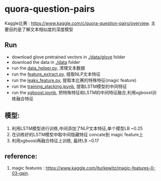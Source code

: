 # quora-question-pairs

Kaggle比赛 : https://www.kaggle.com/c/quora-question-pairs/overview. 
主要目的是了解文本相似度的深度模型

## Run
- download glove pretrained vectors in [./data/glove](./data/glove) folder
- download the data in [./data](./data) folder
- run the [data_helper.py](data_helper.py), 清理文本数据
- run the [feature_extract.py](feature_extract.py), 提取NLP文本特征
- run the [leaky_feature.py](data_helper.py), 提取本比赛的特殊特征(magic feature)
- run the [training_stacking.ipynb](training_stacking.ipynb), 提取LSTM模型的中间特征
- run the [xgboost.ipynb](xgboost.ipynb.ipynb), 把特殊特征和LSTM的中间特征融合,利用xgboost训练融合特征


## 模型:
1. 利用LSTM模型进行训练,中间添加了NLP文本特征,单个模型LB ~0.25
2. 在训练好的LSTM模型中取中间隐藏特征 concate到 magic feature上
3. 利用xgboost再融合特征上训练, 最终LB ~0.17



## reference:

1. magic features : https://www.kaggle.com/jturkewitz/magic-features-0-03-gain. 

